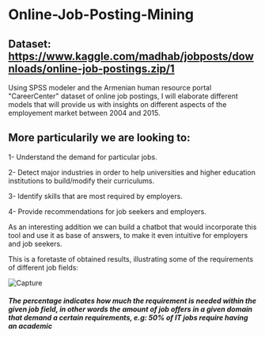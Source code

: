 # Online-Job-Posting-Mining

## Dataset: https://www.kaggle.com/madhab/jobposts/downloads/online-job-postings.zip/1

Using SPSS modeler and the Armenian human resource portal "CareerCenter" dataset of online job postings, I will elaborate different models that will provide us with insights on different aspects of the employement market between 2004 and 2015.

## More particularily we are looking to:

  1- Understand the demand for particular jobs.
  
  2- Detect major industries in order to help universities and higher education institutions to build/modify their curriculums.
  
  3- Identify skills that are most required by employers.
  
  4- Provide recommendations for job seekers and employers. 
  
 As an interesting addition we can build a chatbot that would incorporate this tool and use it as base of answers, to make it even intuitive for employers and job seekers.

This is a foretaste of obtained results, illustrating some of the requirements of different job fields:

![Capture](https://user-images.githubusercontent.com/47015407/59955621-37d76380-9483-11e9-8d95-b4937313f4b6.PNG)

##### The percentage indicates how much the requirement is needed within the given job field, in other words the amount of job offers in a given domain that demand a certain requirements, e.g: 50% of IT jobs require having an academic  
